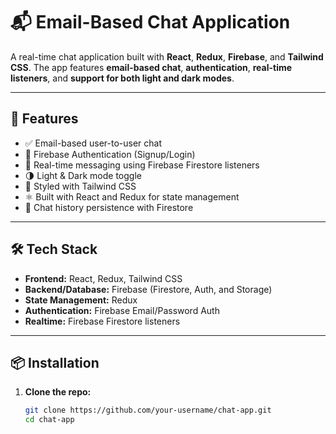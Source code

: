 # 📬 Email-Based Chat Application

A real-time chat application built with **React**, **Redux**, **Firebase**, and **Tailwind CSS**. The app features **email-based chat**, **authentication**, **real-time listeners**, and **support for both light and dark modes**.

---

## 🚀 Features

- ✅ Email-based user-to-user chat
- 🔐 Firebase Authentication (Signup/Login)
- 📡 Real-time messaging using Firebase Firestore listeners
- 🌗 Light & Dark mode toggle
- 🎨 Styled with Tailwind CSS
- ⚛️ Built with React and Redux for state management
- 🔄 Chat history persistence with Firestore

---

## 🛠 Tech Stack

- **Frontend:** React, Redux, Tailwind CSS
- **Backend/Database:** Firebase (Firestore, Auth, and Storage)
- **State Management:** Redux
- **Authentication:** Firebase Email/Password Auth
- **Realtime:** Firebase Firestore listeners

---

## 📦 Installation

1. **Clone the repo:**
   ```bash
   git clone https://github.com/your-username/chat-app.git
   cd chat-app
